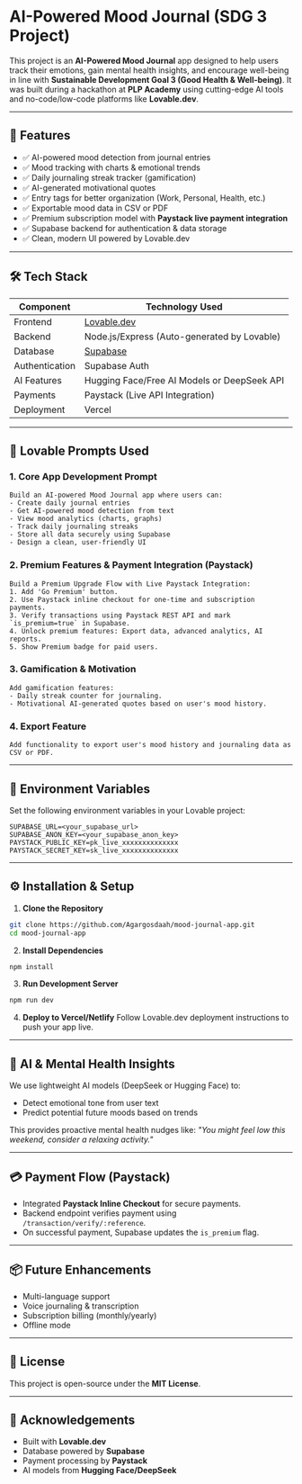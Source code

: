 
# AI-Powered Mood Journal (SDG 3 Project)

This project is an **AI-Powered Mood Journal** app designed to help users track their emotions, gain mental health insights, and encourage well-being in line with **Sustainable Development Goal 3 (Good Health & Well-being)**. It was built during a hackathon at **PLP Academy** using cutting-edge AI tools and no-code/low-code platforms like **Lovable.dev**.

---

## 🚀 Features

- ✅ AI-powered mood detection from journal entries
- ✅ Mood tracking with charts & emotional trends
- ✅ Daily journaling streak tracker (gamification)
- ✅ AI-generated motivational quotes
- ✅ Entry tags for better organization (Work, Personal, Health, etc.)
- ✅ Exportable mood data in CSV or PDF
- ✅ Premium subscription model with **Paystack live payment integration**
- ✅ Supabase backend for authentication & data storage
- ✅ Clean, modern UI powered by Lovable.dev

---

## 🛠️ Tech Stack

| Component          | Technology Used                                |
|-------------------|-----------------------------------------------|
| Frontend          | [Lovable.dev](https://lovable.dev)             |
| Backend           | Node.js/Express (Auto-generated by Lovable)    |
| Database          | [Supabase](https://supabase.com/)              |
| Authentication    | Supabase Auth                                  |
| AI Features       | Hugging Face/Free AI Models or DeepSeek API    |
| Payments          | Paystack (Live API Integration)                |
| Deployment        | Vercel                               |

---

## 🧩 Lovable Prompts Used

### 1. Core App Development Prompt
```
Build an AI-powered Mood Journal app where users can:
- Create daily journal entries
- Get AI-powered mood detection from text
- View mood analytics (charts, graphs)
- Track daily journaling streaks
- Store all data securely using Supabase
- Design a clean, user-friendly UI
```

### 2. Premium Features & Payment Integration (Paystack)
```
Build a Premium Upgrade Flow with Live Paystack Integration:
1. Add 'Go Premium' button.
2. Use Paystack inline checkout for one-time and subscription payments.
3. Verify transactions using Paystack REST API and mark `is_premium=true` in Supabase.
4. Unlock premium features: Export data, advanced analytics, AI reports.
5. Show Premium badge for paid users.
```

### 3. Gamification & Motivation
```
Add gamification features:
- Daily streak counter for journaling.
- Motivational AI-generated quotes based on user's mood history.
```

### 4. Export Feature
```
Add functionality to export user's mood history and journaling data as CSV or PDF.
```

---

## 🔑 Environment Variables

Set the following environment variables in your Lovable project:

```
SUPABASE_URL=<your_supabase_url>
SUPABASE_ANON_KEY=<your_supabase_anon_key>
PAYSTACK_PUBLIC_KEY=pk_live_xxxxxxxxxxxxxx
PAYSTACK_SECRET_KEY=sk_live_xxxxxxxxxxxxxx
```

---

## ⚙️ Installation & Setup

1. **Clone the Repository**
```bash
git clone https://github.com/Agargosdaah/mood-journal-app.git
cd mood-journal-app
```

2. **Install Dependencies**
```bash
npm install
```

3. **Run Development Server**
```bash
npm run dev
```

4. **Deploy to Vercel/Netlify**
Follow Lovable.dev deployment instructions to push your app live.

---

## 🧠 AI & Mental Health Insights

We use lightweight AI models (DeepSeek or Hugging Face) to:
- Detect emotional tone from user text
- Predict potential future moods based on trends

This provides proactive mental health nudges like:
_"You might feel low this weekend, consider a relaxing activity."_

---

## 💳 Payment Flow (Paystack)

- Integrated **Paystack Inline Checkout** for secure payments.
- Backend endpoint verifies payment using `/transaction/verify/:reference`.
- On successful payment, Supabase updates the `is_premium` flag.

---

## 📦 Future Enhancements

- Multi-language support
- Voice journaling & transcription
- Subscription billing (monthly/yearly)
- Offline mode

---

## 📜 License

This project is open-source under the **MIT License**.

---

## 🙌 Acknowledgements

- Built with **Lovable.dev**
- Database powered by **Supabase**
- Payment processing by **Paystack**
- AI models from **Hugging Face/DeepSeek**
